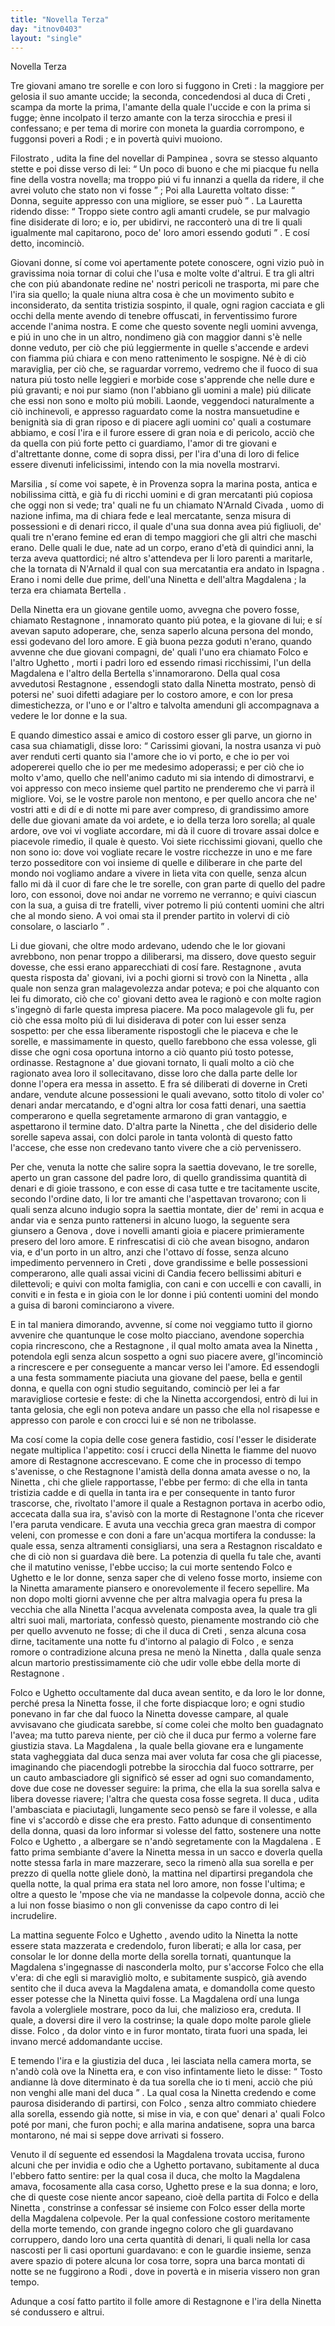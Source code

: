 ```yaml
---
title: "Novella Terza"
day: "itnov0403"
layout: "single"
---
```

<html>
 <head>
 </head>
 <body>
  <div id="nov0403" type="novella" who="lauretta">
   <head>
    Novella Terza
   </head>
   <argument>
    <p>
     <milestone id="p04030001"/>
     Tre giovani amano tre sorelle e con loro si fuggono in
     <name placeref="creta" type="place">
      Creti
     </name>
     : la maggiore per gelosia il suo amante uccide; la seconda, concedendosi al
     <name persref="ducacreti" type="person">
      duca di Creti
     </name>
     , scampa da morte la prima, l'amante della quale l'uccide e con la prima si fugge; &egrave;nne incolpato il terzo amante con la terza sirocchia e presi il confessano; e per tema di morire con moneta la guardia corrompono, e fuggonsi poveri a
     <name placeref="rodi" type="place">
      Rodi
     </name>
     ; e in povert&agrave; quivi muoiono.
    </p>
   </argument>
   <div3 type="commentary" who="author">
    <p>
     <milestone id="p04030002"/>
     <name persref="filostrato" type="person">
      Filostrato
     </name>
     , udita la fine del novellar di
     <name persref="pampinea" type="person">
      Pampinea
     </name>
     , sovra se stesso alquanto stette e poi disse verso di lei:
     <q direct="unspecified" who="filostrato">
      Un poco di buono e che mi piacque fu nella fine della vostra novella; ma troppo pi&uacute; vi fu innanzi a quella da ridere, il che avrei voluto che stato non vi fosse
     </q>
     ; Poi alla
     <name persref="lauretta" type="person">
      Lauretta
     </name>
     voltato disse:
     <q direct="unspecified" who="filostrato">
      Donna, seguite appresso con una migliore, se esser pu&ograve;
     </q>
     .
     <milestone id="p04030003"/>
     La
     <name persref="lauretta" type="person">
      Lauretta
     </name>
     ridendo disse:
     <q direct="unspecified" who="lauretta">
      Troppo siete contro agli amanti crudele, se pur malvagio fine disiderate di loro; e io, per ubidirvi, ne racconter&ograve; una di tre li quali igualmente mal capitarono, poco de' loro amori essendo goduti
     </q>
     . E cos&iacute; detto, incominci&ograve;.
    </p>
   </div3>
   <div3 type="commentary" who="lauretta">
    <p>
     <milestone id="p04030004"/>
     Giovani donne, s&iacute; come voi apertamente potete conoscere, ogni vizio pu&ograve; in gravissima noia tornar di colui che l'usa e molte volte d'altrui. E tra gli altri che con pi&uacute; abandonate redine ne' nostri pericoli ne trasporta, mi pare che l'ira sia quello; la quale niuna altra cosa &egrave; che un movimento subito e inconsiderato, da sentita tristizia sospinto, il quale, ogni ragion cacciata e gli occhi della mente avendo di tenebre offuscati, in ferventissimo furore accende l'anima nostra.
     <milestone id="p04030005"/>
     E come che questo sovente negli uomini avvenga, e pi&uacute; in uno che in un altro, nondimeno gi&agrave; con maggior danni s'&egrave; nelle donne veduto, per ci&ograve; che pi&uacute; leggiermente in quelle s'accende e ardevi con fiamma pi&uacute; chiara e con meno rattenimento le sospigne.
     <milestone id="p04030006"/>
     N&eacute; &egrave; di ci&ograve; maraviglia, per ci&ograve; che, se raguardar vorremo, vedremo che il fuoco di sua natura pi&uacute; tosto nelle leggieri e morbide cose s'apprende che nelle dure e pi&uacute; gravanti; e noi pur siamo (non l'abbiano gli uomini a male) pi&uacute; dilicate che essi non sono e molto pi&uacute; mobili.
     <milestone id="p04030007"/>
     Laonde, veggendoci naturalmente a ci&ograve; inchinevoli, e appresso raguardato come la nostra mansuetudine e benignit&agrave; sia di gran riposo e di piacere agli uomini co' quali a costumare abbiamo, e cos&iacute; l'ira e il furore essere di gran noia e di pericolo, acci&ograve; che da quella con pi&uacute; forte petto ci guardiamo, l'amor di tre giovani e d'altrettante donne, come di sopra dissi, per l'ira d'una di loro di felice essere divenuti infelicissimi, intendo con la mia novella mostrarvi.
    </p>
   </div3>
   <p>
    <milestone id="p04030008"/>
    <name placeref="marsiglia" type="place">
     Marsilia
    </name>
    , s&iacute; come voi sapete, &egrave; in
    <name placeref="provenza" type="place">
     Provenza
    </name>
    sopra la marina posta, antica e nobilissima citt&agrave;, e gi&agrave; fu di ricchi uomini e di gran mercatanti pi&uacute; copiosa che oggi non si vede; tra' quali ne fu un chiamato
    <name persref="narnaldcivada" type="person">
     N'Arnald Civada
    </name>
    , uomo di nazione infima, ma di chiara fede e leal mercatante, senza misura di possessioni e di denari ricco, il quale d'una sua donna avea pi&uacute; figliuoli, de' quali tre n'erano femine ed eran di tempo maggiori che gli altri che maschi erano.
    <milestone id="p04030009"/>
    Delle quali le due, nate ad un corpo, erano d'et&agrave; di quindici anni, la terza aveva quattordici; n&eacute; altro s'attendeva per li loro parenti a maritarle, che la tornata di
    <name persref="narnaldcivada" type="person">
     N'Arnald
    </name>
    il qual con sua mercatantia era andato in
    <name placeref="spagna" type="place">
     Ispagna
    </name>
    . Erano i nomi delle due prime, dell'una
    <name persref="ninettacivada" type="person">
     Ninetta
    </name>
    e dell'altra
    <name persref="magdalenacivada" type="person">
     Magdalena
    </name>
    ; la terza era chiamata
    <name persref="bertellacivada" type="person">
     Bertella
    </name>
    .
   </p>
   <p>
    <milestone id="p04030010"/>
    Della
    <name persref="ninettacivada" type="person">
     Ninetta
    </name>
    era un giovane gentile uomo, avvegna che povero fosse, chiamato
    <name persref="restagnone" type="person">
     Restagnone
    </name>
    , innamorato quanto pi&uacute; potea, e la giovane di lui; e s&iacute; avevan saputo adoperare, che, senza saperlo alcuna persona del mondo, essi godevano del loro amore. E gi&agrave; buona pezza goduti n'erano, quando avvenne che due giovani compagni, de' quali l'uno era chiamato
    <name persref="folco" type="person">
     Folco
    </name>
    e l'altro
    <name persref="ughetto" type="person">
     Ughetto
    </name>
    , morti i padri loro ed essendo rimasi ricchissimi, l'un della
    <name persref="magdalenacivada" type="person">
     Magdalena
    </name>
    e l'altro della
    <name persref="bertellacivada" type="person">
     Bertella
    </name>
    s'innamorarono.
    <milestone id="p04030011"/>
    Della qual cosa avvedutosi
    <name persref="restagnone" type="person">
     Restagnone
    </name>
    , essendogli stato dalla
    <name persref="ninettacivada" type="person">
     Ninetta
    </name>
    mostrato, pens&ograve; di potersi ne' suoi difetti adagiare per lo costoro amore, e con lor presa dimestichezza, or l'uno e or l'altro e talvolta amenduni gli accompagnava a vedere le lor donne e la sua.
   </p>
   <p>
    <milestone id="p04030012"/>
    E quando dimestico assai e amico di costoro esser gli parve, un giorno in casa sua chiamatigli, disse loro:
    <q direct="unspecified" who="restagnone">
     Carissimi giovani, la nostra usanza vi pu&ograve; aver renduti certi quanto sia l'amore che io vi porto, e che io per voi adopererei quello che io per me medesimo adoperassi; e per ci&ograve; che io molto v'amo, quello che nell'animo caduto mi sia intendo di dimostrarvi, e voi appresso con meco insieme quel partito ne prenderemo che vi parr&agrave; il migliore.
     <milestone id="p04030013"/>
     Voi, se le vostre parole non mentono, e per quello ancora che ne' vostri atti e di d&iacute; e di notte mi pare aver compreso, di grandissimo amore delle due giovani amate da voi ardete, e io della terza loro sorella; al quale ardore, ove voi vi vogliate accordare, mi d&agrave; il cuore di trovare assai dolce e piacevole rimedio, il quale &egrave; questo.
     <milestone id="p04030014"/>
     Voi siete ricchissimi giovani, quello che non sono io: dove voi vogliate recare le vostre ricchezze in uno e me fare terzo posseditore con voi insieme di quelle e diliberare in che parte del mondo noi vogliamo andare a vivere in lieta vita con quelle, senza alcun fallo mi d&agrave; il cuor di fare che le tre sorelle, con gran parte di quello del padre loro, con essonoi, dove noi andar ne vorremo ne verranno; e quivi ciascun con la sua, a guisa di tre fratelli, viver potremo li pi&uacute; contenti uomini che altri che al mondo sieno. A voi omai sta il prender partito in volervi di ci&ograve; consolare, o lasciarlo
    </q>
    .
   </p>
   <p>
    <milestone id="p04030015"/>
    Li due giovani, che oltre modo ardevano, udendo che le lor giovani avrebbono, non penar troppo a diliberarsi, ma dissero, dove questo seguir dovesse, che essi erano apparecchiati di cos&iacute; fare.
    <name persref="restagnone" type="person">
     Restagnone
    </name>
    , avuta questa risposta da' giovani, ivi a pochi giorni si trov&ograve; con la
    <name persref="ninettacivada" type="person">
     Ninetta
    </name>
    , alla quale non senza gran malagevolezza andar poteva; e poi che alquanto con lei fu dimorato, ci&ograve; che co' giovani detto avea le ragion&ograve; e con molte ragion s'ingegn&ograve; di farle questa impresa piacere.
    <milestone id="p04030016"/>
    Ma poco malagevole gli fu, per ci&ograve; che essa molto pi&uacute; di lui disiderava di poter con lui esser senza sospetto: per che essa liberamente rispostogli che le piaceva e che le sorelle, e massimamente in questo, quello farebbono che essa volesse, gli disse che ogni cosa oportuna intorno a ci&ograve; quanto pi&uacute; tosto potesse, ordinasse.
    <name persref="restagnone" type="person">
     Restagnone
    </name>
    a' due giovani tornato, li quali molto a ci&ograve; che ragionato avea loro il sollecitavano, disse loro che dalla parte delle lor donne l'opera era messa in assetto.
    <milestone id="p04030017"/>
    E fra s&eacute; diliberati di doverne in
    <name placeref="creta" type="place">
     Creti
    </name>
    andare, vendute alcune possessioni le quali avevano, sotto titolo di voler co' denari andar mercatando, e d'ogni altra lor cosa fatti denari, una saettia comperarono e quella segretamente armarono di gran vantaggio, e aspettarono il termine dato. D'altra parte la
    <name persref="ninettacivada" type="person">
     Ninetta
    </name>
    , che del disiderio delle sorelle sapeva assai, con dolci parole in tanta volont&agrave; di questo fatto l'accese, che esse non credevano tanto vivere che a ci&ograve; pervenissero.
   </p>
   <p>
    <milestone id="p04030018"/>
    Per che, venuta la notte che salire sopra la saettia dovevano, le tre sorelle, aperto un gran cassone del padre loro, di quello grandissima quantit&agrave; di denari e di gioie trassono, e con esse di casa tutte e tre tacitamente uscite, secondo l'ordine dato, li lor tre amanti che l'aspettavan trovarono; con li quali senza alcuno indugio sopra la saettia montate, dier de' remi in acqua e andar via e senza punto rattenersi in alcuno luogo, la seguente sera giunsero a
    <name placeref="genova" type="place">
     Genova
    </name>
    , dove i novelli amanti gioia e piacere primieramente presero del loro amore.
    <milestone id="p04030019"/>
    E rinfrescatisi di ci&ograve; che avean bisogno, andaron via, e d'un porto in un altro, anzi che l'ottavo d&iacute; fosse, senza alcuno impedimento pervennero in
    <name placeref="creta" type="place">
     Creti
    </name>
    , dove grandissime e belle possessioni comperarono, alle quali assai vicini di
    <name placeref="candia" type="place">
     Candia
    </name>
    fecero bellissimi abituri e dilettevoli; e quivi con molta famiglia, con cani e con uccelli e con cavalli, in conviti e in festa e in gioia con le lor donne i pi&uacute; contenti uomini del mondo a guisa di baroni cominciarono a vivere.
   </p>
   <p>
    <milestone id="p04030020"/>
    E in tal maniera dimorando, avvenne, s&iacute; come noi veggiamo tutto il giorno avvenire che quantunque le cose molto piacciano, avendone soperchia copia rincrescono, che a
    <name persref="restagnone" type="person">
     Restagnone
    </name>
    , il qual molto amata avea la
    <name persref="ninettacivada" type="person">
     Ninetta
    </name>
    , potendola egli senza alcun sospetto a ogni suo piacere avere, gl'incominci&ograve; a rincrescere e per conseguente a mancar verso lei l'amore.
    <milestone id="p04030021"/>
    Ed essendogli a una festa sommamente piaciuta una giovane del paese, bella e gentil donna, e quella con ogni studio seguitando, cominci&ograve; per lei a far maravigliose cortesie e feste: di che la
    <name persref="ninettacivada" type="person">
     Ninetta
    </name>
    accorgendosi, entr&ograve; di lui in tanta gelosia, che egli non poteva andare un passo che ella nol risapesse e appresso con parole e con crocci lui e s&eacute; non ne tribolasse.
   </p>
   <p>
    <milestone id="p04030022"/>
    Ma cos&iacute; come la copia delle cose genera fastidio, cos&iacute; l'esser le disiderate negate multiplica l'appetito: cos&iacute; i crucci della
    <name persref="ninettacivada" type="person">
     Ninetta
    </name>
    le fiamme del nuovo amore di
    <name persref="restagnone" type="person">
     Restagnone
    </name>
    accrescevano. E come che in processo di tempo s'avenisse, o che
    <name persref="restagnone" type="person">
     Restagnone
    </name>
    l'amist&agrave; della donna amata avesse o no, la
    <name persref="ninettacivada" type="person">
     Ninetta
    </name>
    , chi che gliele rapportasse, l'ebbe per fermo: di che ella in tanta tristizia cadde e di quella in tanta ira e per consequente in tanto furor trascorse, che, rivoltato l'amore il quale a
    <name persref="restagnone" type="person">
     Restagnon
    </name>
    portava in acerbo odio, accecata dalla sua ira, s'avis&ograve; con la morte di
    <name persref="restagnone" type="person">
     Restagnone
    </name>
    l'onta che ricever l'era paruta vendicare.
    <milestone id="p04030023"/>
    E avuta una vecchia greca gran
    <name persref="grecamaestra" type="person">
     maestra
    </name>
    di compor veleni, con promesse e con doni a fare un'acqua mortifera la condusse: la quale essa, senza altramenti consigliarsi, una sera a
    <name persref="restagnone" type="person">
     Restagnon
    </name>
    riscaldato e che di ci&ograve; non si guardava di&egrave; bere. La potenzia di quella fu tale che, avanti che il matutino venisse, l'ebbe ucciso; la cui morte sentendo
    <name persref="folco" type="person">
     Folco
    </name>
    e
    <name persref="ughetto" type="person">
     Ughetto
    </name>
    e le lor donne, senza saper che di veleno fosse morto, insieme con la
    <name persref="ninettacivada" type="person">
     Ninetta
    </name>
    amaramente piansero e onorevolemente il fecero sepellire.
    <milestone id="p04030024"/>
    Ma non dopo molti giorni avvenne che per altra malvagia opera fu presa la
    <name persref="grecamaestra" type="person">
     vecchia
    </name>
    che alla
    <name persref="ninettacivada" type="person">
     Ninetta
    </name>
    l'acqua avvelenata composta avea, la quale tra gli altri suoi mali, martoriata, confess&ograve; questo, pienamente mostrando ci&ograve; che per quello avvenuto ne fosse; di che il
    <name persref="ducacreti" type="person">
     duca di Creti
    </name>
    , senza alcuna cosa dirne, tacitamente una notte fu d'intorno al
    <name placeref="palagiofolco-0403" type="place">
     palagio
    </name>
    di
    <name persref="folco" type="person">
     Folco
    </name>
    , e senza romore o contradizione alcuna presa ne men&ograve; la
    <name persref="ninettacivada" type="person">
     Ninetta
    </name>
    , dalla quale senza alcun martorio prestissimamente ci&ograve; che udir volle ebbe della morte di
    <name persref="restagnone" type="person">
     Restagnone
    </name>
    .
   </p>
   <p>
    <milestone id="p04030025"/>
    <name persref="folco" type="person">
     Folco
    </name>
    e
    <name persref="ughetto" type="person">
     Ughetto
    </name>
    occultamente dal
    <name persref="ducacreti" type="person">
     duca
    </name>
    avean sentito, e da loro le lor donne, perch&eacute; presa la
    <name persref="ninettacivada" type="person">
     Ninetta
    </name>
    fosse, il che forte dispiacque loro; e ogni studio ponevano in far che dal fuoco la
    <name persref="ninettacivada" type="person">
     Ninetta
    </name>
    dovesse campare, al quale avvisavano che giudicata sarebbe, s&iacute; come colei che molto ben guadagnato l'avea; ma tutto pareva niente, per ci&ograve; che il
    <name persref="ducacreti" type="person">
     duca
    </name>
    pur fermo a volerne fare giustizia stava.
    <milestone id="p04030026"/>
    La
    <name persref="magdalenacivada" type="person">
     Magdalena
    </name>
    , la quale bella giovane era e lungamente stata vagheggiata dal
    <name persref="ducacreti" type="person">
     duca
    </name>
    senza mai aver voluta far cosa che gli piacesse, imaginando che piacendogli potrebbe la sirocchia dal fuoco sottrarre, per un cauto ambasciadore gli signific&ograve; s&eacute; esser ad ogni suo comandamento, dove due cose ne dovesser seguire: la prima, che ella la sua sorella salva e libera dovesse riavere; l'altra che questa cosa fosse segreta.
    <milestone id="p04030027"/>
    Il
    <name persref="ducacreti" type="person">
     duca
    </name>
    , udita l'ambasciata e piaciutagli, lungamente seco pens&ograve; se fare il volesse, e alla fine vi s'accord&ograve; e disse che era presto. Fatto adunque di consentimento della donna, quasi da loro informar si volesse del fatto, sostenere una notte
    <name persref="folco" type="person">
     Folco
    </name>
    e
    <name persref="ughetto" type="person">
     Ughetto
    </name>
    , a albergare se n'and&ograve; segretamente con la
    <name persref="magdalenacivada" type="person">
     Magdalena
    </name>
    .
    <milestone id="p04030028"/>
    E fatto prima sembiante d'avere la
    <name persref="ninettacivada" type="person">
     Ninetta
    </name>
    messa in un sacco e doverla quella notte stessa farla in mare mazzerare, seco la rimen&ograve; alla sua sorella e per prezzo di quella notte gliele don&ograve;, la mattina nel dipartirsi pregandola che quella notte, la qual prima era stata nel loro amore, non fosse l'ultima; e oltre a questo le 'mpose che via ne mandasse la colpevole donna, acci&ograve; che a lui non fosse biasimo o non gli convenisse da capo contro di lei incrudelire.
   </p>
   <p>
    <milestone id="p04030029"/>
    La mattina seguente
    <name persref="folco" type="person">
     Folco
    </name>
    e
    <name persref="ughetto" type="person">
     Ughetto
    </name>
    , avendo udito la
    <name persref="ninettacivada" type="person">
     Ninetta
    </name>
    la notte essere stata mazzerata e credendolo, furon liberati; e alla lor casa, per consolar le lor donne della morte della sorella tornati, quantunque la
    <name persref="magdalenacivada" type="person">
     Magdalena
    </name>
    s'ingegnasse di nasconderla molto, pur s'accorse
    <name persref="folco" type="person">
     Folco
    </name>
    che ella v'era: di che egli si maravigli&ograve; molto, e subitamente suspic&ograve;, gi&agrave; avendo sentito che il duca aveva la
    <name persref="magdalenacivada" type="person">
     Magdalena
    </name>
    amata, e domandolla come questo esser potesse che la
    <name persref="ninettacivada" type="person">
     Ninetta
    </name>
    quivi fosse.
    <milestone id="p04030030"/>
    La
    <name persref="magdalenacivada" type="person">
     Magdalena
    </name>
    ord&iacute; una lunga favola a volergliele mostrare, poco da lui, che malizioso era, creduta. Il quale, a doversi dire il vero la costrinse; la quale dopo molte parole gliele disse.
    <name persref="folco" type="person">
     Folco
    </name>
    , da dolor vinto e in furor montato, tirata fuori una spada, lei invano merc&eacute; addomandante uccise.
   </p>
   <p>
    <milestone id="p04030031"/>
    E temendo l'ira e la giustizia del
    <name persref="ducacreti" type="person">
     duca
    </name>
    , lei lasciata nella camera morta, se n'and&ograve; col&agrave; ove la
    <name persref="ninettacivada" type="person">
     Ninetta
    </name>
    era, e con viso infintamente lieto le disse:
    <q direct="unspecified" who="folco">
     Tosto andianne l&agrave; dove diterminato &egrave; da tua sorella che io ti meni, acci&ograve; che pi&uacute; non venghi alle mani del
     <name persref="ducacreti" type="person">
      duca
     </name>
    </q>
    . La qual cosa la
    <name persref="ninettacivada" type="person">
     Ninetta
    </name>
    credendo e come paurosa disiderando di partirsi, con
    <name persref="folco" type="person">
     Folco
    </name>
    , senza altro commiato chiedere alla sorella, essendo gi&agrave; notte, si mise in via, e con que' denari a' quali
    <name persref="folco" type="person">
     Folco
    </name>
    pot&eacute; por mani, che furon pochi; e alla marina andatisene, sopra una barca montarono, n&eacute; mai si seppe dove arrivati si fossero.
   </p>
   <p>
    <milestone id="p04030032"/>
    Venuto il d&iacute; seguente ed essendosi la
    <name persref="magdalenacivada" type="person">
     Magdalena
    </name>
    trovata uccisa, furono alcuni che per invidia e odio che a
    <name persref="ughetto" type="person">
     Ughetto
    </name>
    portavano, subitamente al
    <name persref="ducacreti" type="person">
     duca
    </name>
    l'ebbero fatto sentire: per la qual cosa il duca, che molto la
    <name persref="magdalenacivada" type="person">
     Magdalena
    </name>
    amava, focosamente alla casa corso,
    <name persref="ughetto" type="person">
     Ughetto
    </name>
    prese e la sua donna; e loro, che di queste cose niente ancor sapeano, cio&egrave; della partita di
    <name persref="folco" type="person">
     Folco
    </name>
    e della
    <name persref="ninettacivada" type="person">
     Ninetta
    </name>
    , constrinse a confessar s&eacute; insieme con
    <name persref="folco" type="person">
     Folco
    </name>
    esser della morte della
    <name persref="magdalenacivada" type="person">
     Magdalena
    </name>
    colpevole.
    <milestone id="p04030033"/>
    Per la qual confessione costoro meritamente della morte temendo, con grande ingegno coloro che gli guardavano corruppero, dando loro una certa quantit&agrave; di denari, li quali nella lor casa nascosti per li casi oportuni guardavano: e con le guardie insieme, senza avere spazio di potere alcuna lor cosa torre, sopra una barca montati di notte se ne fuggirono a
    <name placeref="rodi" type="place">
     Rodi
    </name>
    , dove in povert&agrave; e in miseria vissero non gran tempo.
   </p>
   <p>
    <milestone id="p04030034"/>
    Adunque a cos&iacute; fatto partito il folle amore di
    <name persref="restagnone" type="person">
     Restagnone
    </name>
    e l'ira della
    <name persref="ninettacivada" type="person">
     Ninetta
    </name>
    s&eacute; condussero e altrui.
   </p>
  </div>
 </body>
</html>